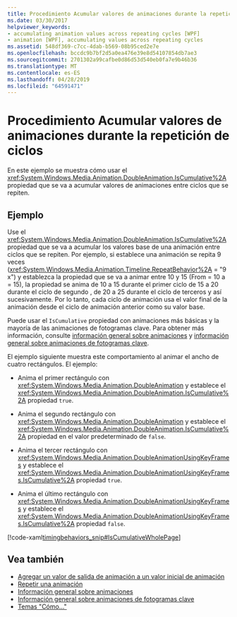 ```yaml
---
title: Procedimiento Acumular valores de animaciones durante la repetición de ciclos
ms.date: 03/30/2017
helpviewer_keywords:
- accumulating animation values across repeating cycles [WPF]
- animation [WPF], accumulating values across repeating cycles
ms.assetid: 548df369-c7cc-4dab-b569-08b95ced2e7e
ms.openlocfilehash: bccdc9b7bf2d5a0ea476e39e8d54107854db7ae3
ms.sourcegitcommit: 2701302a99cafbe0d86d53d540eb0fa7e9b46b36
ms.translationtype: MT
ms.contentlocale: es-ES
ms.lasthandoff: 04/28/2019
ms.locfileid: "64591471"
---
```

# <a name="how-to-accumulate-animation-values-during-repeat-cycles"></a>Procedimiento Acumular valores de animaciones durante la repetición de ciclos
En este ejemplo se muestra cómo usar el <xref:System.Windows.Media.Animation.DoubleAnimation.IsCumulative%2A> propiedad que se va a acumular valores de animaciones entre ciclos que se repiten.  
  
## <a name="example"></a>Ejemplo  
 Use el <xref:System.Windows.Media.Animation.DoubleAnimation.IsCumulative%2A> propiedad que se va a acumular los valores base de una animación entre ciclos que se repiten. Por ejemplo, si establece una animación se repita 9 veces (<xref:System.Windows.Media.Animation.Timeline.RepeatBehavior%2A> = "9 x") y establezca la propiedad que se va a animar entre 10 y 15 (From = 10 a = 15), la propiedad se anima de 10 a 15 durante el primer ciclo de 15 a 20 durante el ciclo de segundo , de 20 a 25 durante el ciclo de terceros y así sucesivamente. Por lo tanto, cada ciclo de animación usa el valor final de la animación desde el ciclo de animación anterior como su valor base.  
  
 Puede usar el `IsCumulative` propiedad con animaciones más básicas y la mayoría de las animaciones de fotogramas clave. Para obtener más información, consulte [información general sobre animaciones](animation-overview.md) y [información general sobre animaciones de fotogramas clave](key-frame-animations-overview.md).  
  
 El ejemplo siguiente muestra este comportamiento al animar el ancho de cuatro rectángulos. El ejemplo:  
  
- Anima el primer rectángulo con <xref:System.Windows.Media.Animation.DoubleAnimation> y establece el <xref:System.Windows.Media.Animation.DoubleAnimation.IsCumulative%2A> propiedad `true`.  
  
- Anima el segundo rectángulo con <xref:System.Windows.Media.Animation.DoubleAnimation> y establece el <xref:System.Windows.Media.Animation.DoubleAnimation.IsCumulative%2A> propiedad en el valor predeterminado de `false`.  
  
- Anima el tercer rectángulo con <xref:System.Windows.Media.Animation.DoubleAnimationUsingKeyFrames> y establece el <xref:System.Windows.Media.Animation.DoubleAnimationUsingKeyFrames.IsCumulative%2A> propiedad `true`.  
  
- Anima el último rectángulo con <xref:System.Windows.Media.Animation.DoubleAnimationUsingKeyFrames> y establece el <xref:System.Windows.Media.Animation.DoubleAnimationUsingKeyFrames.IsCumulative%2A> propiedad `false`.  
  
 [!code-xaml[timingbehaviors_snip#IsCumulativeWholePage](~/samples/snippets/csharp/VS_Snippets_Wpf/timingbehaviors_snip/CSharp/IsCumulativeExample.xaml#iscumulativewholepage)]  
  
## <a name="see-also"></a>Vea también

- [Agregar un valor de salida de animación a un valor inicial de animación](how-to-add-an-animation-output-value-to-an-animation-starting-value.md)
- [Repetir una animación](how-to-repeat-an-animation.md)
- [Información general sobre animaciones](animation-overview.md)
- [Información general sobre animaciones de fotogramas clave](key-frame-animations-overview.md)
- [Temas "Cómo..."](animation-and-timing-how-to-topics.md)

